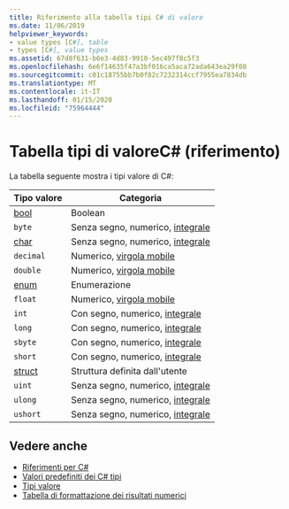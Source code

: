 ```yaml
---
title: Riferimento alla tabella tipi C# di valore
ms.date: 11/06/2019
helpviewer_keywords:
- value types [C#], table
- types [C#], value types
ms.assetid: 67d8f631-b6e3-4d83-9910-5ec497f8c5f3
ms.openlocfilehash: 6e6f14635f47a3bf016ca5aca72ada643ea29f08
ms.sourcegitcommit: c01c18755bb7b0f82c7232314ccf7955ea7834db
ms.translationtype: MT
ms.contentlocale: it-IT
ms.lasthandoff: 01/15/2020
ms.locfileid: "75964444"
---
```

# <a name="value-types-table-c-reference"></a>Tabella tipi di valoreC# (riferimento)

La tabella seguente mostra i tipi valore di C#:

|Tipo valore|Categoria|
|----------------|--------------|
|[bool](../builtin-types/bool.md)|Boolean|
|`byte`|Senza segno, numerico, [integrale](../builtin-types/integral-numeric-types.md)|
|[char](../builtin-types/char.md)|Senza segno, numerico, [integrale](../builtin-types/integral-numeric-types.md)|
|`decimal`|Numerico, [virgola mobile](../builtin-types/floating-point-numeric-types.md)|
|`double`|Numerico, [virgola mobile](../builtin-types/floating-point-numeric-types.md)|
|[enum](../builtin-types/enum.md)|Enumerazione|
|`float`|Numerico, [virgola mobile](../builtin-types/floating-point-numeric-types.md)|
|`int`|Con segno, numerico, [integrale](../builtin-types/integral-numeric-types.md)|
|`long`|Con segno, numerico, [integrale](../builtin-types/integral-numeric-types.md)|
|`sbyte`|Con segno, numerico, [integrale](../builtin-types/integral-numeric-types.md)|
|`short`|Con segno, numerico, [integrale](../builtin-types/integral-numeric-types.md)|
|[struct](struct.md)|Struttura definita dall'utente|
|`uint`|Senza segno, numerico, [integrale](../builtin-types/integral-numeric-types.md)|
|`ulong`|Senza segno, numerico, [integrale](../builtin-types/integral-numeric-types.md)|
|`ushort`|Senza segno, numerico, [integrale](../builtin-types/integral-numeric-types.md)|

## <a name="see-also"></a>Vedere anche

- [Riferimenti per C#](../index.md)
- [Valori predefiniti dei C# tipi](../builtin-types/default-values.md)
- [Tipi valore](value-types.md)
- [Tabella di formattazione dei risultati numerici](formatting-numeric-results-table.md)
